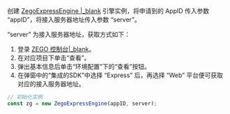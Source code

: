 创建 [ZegoExpressEngine \|_blank](/article/api?doc=Express_Video_SDK_API~javascript_web~class~ZegoExpressEngine) 引擎实例，将申请到的 AppID 传入参数 “appID”，将接入服务器地址传入参数 “server”。 

<div class="mk-hint">

“server” 为接入服务器地址，获取方式如下：
1. 登录 [ZEGO 控制台\|_blank](https://console-express.zego.im/)。
2. 在对应项目下单击“查看”。
3. 弹出基本信息后单击“环境配置”下的“查看”按钮。
4. 在弹窗中的“集成的SDK”中选择 “Express” 后，再选择 “Web” 平台便可获取对应的接入服务器地址。     
</div>

```javascript
// 初始化实例
const zg = new ZegoExpressEngine(appID, server);

```  


